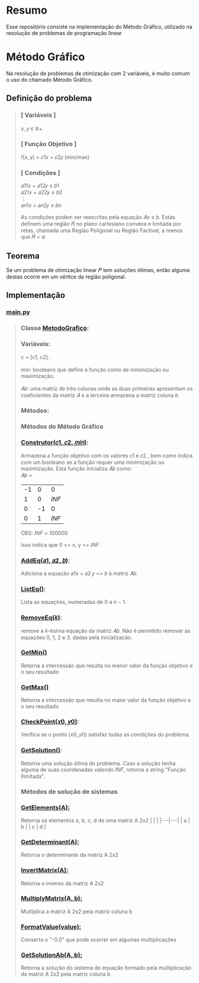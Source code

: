 # Resumo
Esse repositório consiste na implementação do Método Gráfico, utilizado na resolução de problemas de programação linear

# Método Gráfico

Na resolução de problemas de otimização com 2 variáveis, é muito    comum o uso do chamado Método Gráfico.

## Definição do problema
>
>### [ Variáveis ]
>𝑥, 𝑦 ∈ ℝ+
>
>### [ Função Objetivo ]
>𝑓(𝑥, 𝑦) = 𝑐1𝑥 + 𝑐2𝑦 (min/max)
>
>### [ Condições ]
>𝑎11𝑥 + 𝑎12𝑦 ≤ 𝑏1\
>𝑎21𝑥 + 𝑎22𝑦 ≤ 𝑏2\
>⋮\
>𝑎𝑛1𝑥 + 𝑎𝑛2𝑦 ≤ 𝑏𝑛
>
>As condições podem ser reescritas pela equação 𝐴𝑥 ≤ 𝑏. Estas definem uma região 𝑅 no plano cartesiano
>convexa e limitada por retas, chamada uma Região Poligonal ou Região Factível, a menos que 𝑅 = ∅
>
>

## Teorema
Se um problema de otimização linear 𝑃 tem soluções ótimas, então alguma destas ocorre em um vértice
da região poligonal.

## Implementação
### [main.py](https://github.com/lnatamm/MetodoGrafico/blob/main/main.py)
>### Classe [MetodoGrafico](https://github.com/lnatamm/MetodoGrafico/blob/main/main.py#L2):
>### Variáveis:
>c = [c1, c2].\
\
>min: booleano que define a função como de minimização ou maximização.\
\
>𝐴𝑏: uma matriz de três colunas onde as duas primeiras apresentam os coeficientes da matriz 𝐴 e a terceira
>armazena a matriz coluna 𝑏.
>### Métodos:
>### Métodos do Método Gráfico
>### [Construtor(𝑐1, 𝑐2, 𝑚𝑖𝑛)](https://github.com/lnatamm/MetodoGrafico/blob/main/main.py#L5):
>Armazena a função objetivo com os valores 𝑐1
>e 𝑐2
>, bem como indica com um booleano
>se a função requer uma minimização ou maximização. Esta função inicializa 𝐴𝑏 como:\
>𝐴𝑏 =
>
>| | | |
>|---|---|---|
>| -1 | 0 | 0 |
>| 1 | 0 | 𝐼𝑁𝐹|
>| 0 | -1 | 0 |
>| 0 | 1 | 𝐼𝑁𝐹 |
>
>OBS: 𝐼𝑁𝐹 = 100000
>
>Isso indica que 0 <= x, y <= 𝐼𝑁𝐹.
>
>### [AddEq(𝑎1, 𝑎2, 𝑏)](https://github.com/lnatamm/MetodoGrafico/blob/main/main.py#L68): 
>Adiciona a equação 𝑎1𝑥 + 𝑎2
>𝑦 <= 𝑏 à matriz 𝐴𝑏.
>
>### [ListEq()](https://github.com/lnatamm/MetodoGrafico/blob/main/main.py#L93): 
>Lista as equações, numeradas de 0 a 𝑛 − 1.
>
>### [RemoveEq(𝑘)](https://github.com/lnatamm/MetodoGrafico/blob/main/main.py#L101): 
>remove a 𝑘-ésima equação da matriz 𝐴𝑏. Não é permitido remover as equações 0, 1, 2 e 3,
>dadas pela inicialização.
>
>### [GetMin()](https://github.com/lnatamm/MetodoGrafico/blob/main/main.py#L121)
>Retorna a intercessão que resulta no menor valor da função objetivo e o seu resultado
>### [GetMax()](https://github.com/lnatamm/MetodoGrafico/blob/main/main.py#L146)
>Retorna a intercessão que resulta no maior valor da função objetivo e o seu resultado
>### [CheckPoint(𝑥0, 𝑦0)](https://github.com/lnatamm/MetodoGrafico/blob/main/main.py#L109): 
>Verifica se o ponto (𝑥0, 𝑦0) satisfaz todas as condições do problema.
>
>### [GetSolution()](https://github.com/lnatamm/MetodoGrafico/blob/main/main.py#L171): 
>Retorna uma solução ótima do problema. Caso a solução tenha alguma de suas coordenadas valendo
>𝐼𝑁𝐹, retorna a string "Função Ilimitada".
>
>### Métodos de solução de sistemas
>
>### [GetElements(A):](https://github.com/lnatamm/MetodoGrafico/blob/main/main.py#L27)
>Retorna os elementos a, b, c, d de uma matriz A 2x2
>| | |
>|---|---|
>| a | b |
>| c | d |
>### [GetDeterminant(A):](https://github.com/lnatamm/MetodoGrafico/blob/main/main.py#L31)
>Retorna o determinante da matriz A 2x2
>### [InvertMatrix(A):](https://github.com/lnatamm/MetodoGrafico/blob/main/main.py#L36)
>Retorna o inverso da matriz A 2x2
>### [MultiplyMatrix(A, b):](https://github.com/lnatamm/MetodoGrafico/blob/main/main.py#L49)
>Multiplica a matriz A 2x2 pela matriz coluna b
>### [FormatValue(value):](https://github.com/lnatamm/MetodoGrafico/blob/main/main.py#L54)
>Conserta o "-0.0" que pode ocorrer em algumas multiplicações
>### [GetSolutionAb(A, b):](https://github.com/lnatamm/MetodoGrafico/blob/main/main.py#L60)
>Retorna a solução do sistema de equação formado pela multiplicação da matriz A 2x2 pela matriz coluna b